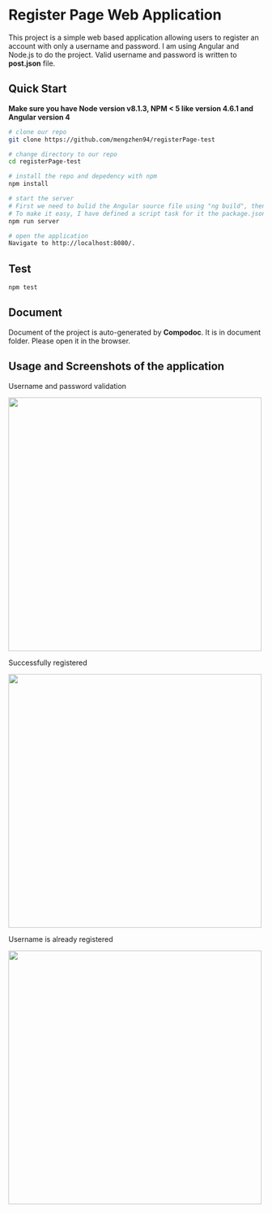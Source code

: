 # Register Page Web Application

This project is a simple web based application allowing users to register an account with only a username and password.
I am using Angular and Node.js to do the project. Valid username and password is written to **post.json** file.


## Quick Start
**Make sure you have Node version v8.1.3, NPM < 5 like version 4.6.1 and Angular version 4**
```bash
# clone our repo
git clone https://github.com/mengzhen94/registerPage-test

# change directory to our repo
cd registerPage-test

# install the repo and depedency with npm
npm install

# start the server
# First we need to bulid the Angular source file using "ng build", then we run node server file using "node server.js"
# To make it easy, I have defined a script task for it the package.json: "server": "ng build && node server.js"
npm run server

# open the application
Navigate to http://localhost:8080/.

```

## Test
```bash
npm test
```

## Document
Document of the project is auto-generated by **Compodoc**. It is in document folder. Please open it in the browser.

## Usage and Screenshots of the application 

Username and password validation

<img src="https://user-images.githubusercontent.com/17734819/27921077-9b6df90e-6244-11e7-8120-c197b155f6f0.png" width="500">

Successfully registered

<img src="https://user-images.githubusercontent.com/17734819/27920763-a60f820c-6243-11e7-809a-4117438b2814.png" width="500">

Username is already registered

<img src="https://user-images.githubusercontent.com/17734819/27921086-a58e0712-6244-11e7-88f4-79d375c4e3c9.png" width="500">

